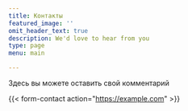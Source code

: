 ```yaml
---
title: Контакты
featured_image: ''
omit_header_text: true
description: We'd love to hear from you
type: page
menu: main

---
```



Здесь вы можете оставить свой комментарий 

{{< form-contact action="https://example.com"  >}}
